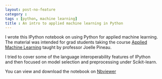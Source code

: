 ```yaml
---
layout: post-no-feature
category :
tags : [python, machine learning]
title : An intro to applied machine learning in Python
---
```

I wrote this IPython notebook on using Python for applied machine learning.
The material was intended for grad students taking the course [Applied Machine
Learning](http://cs.mcgill.ca/~jpineau/comp598/) taught by professor Joelle
Pineau.

I tried to cover some of the language interoperability features of IPython and
then focused on model selection and preprocessing under Scikit-learn.

You can view and download the notebook on [Nbviewer](http://nbviewer.ipython.org/github/pierrelux/notebooks/blob/master/Machine%20learning%20in%20Python.ipynb)


